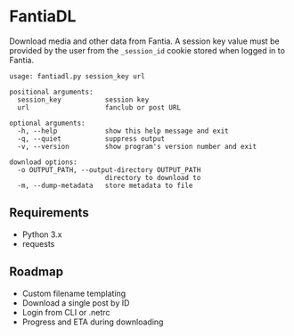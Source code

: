 # FantiaDL
Download media and other data from Fantia. A session key value must be provided by the user from the `_session_id` cookie stored when logged in to Fantia.

```
usage: fantiadl.py session_key url

positional arguments:
  session_key           session key
  url                   fanclub or post URL

optional arguments:
  -h, --help            show this help message and exit
  -q, --quiet           suppress output
  -v, --version         show program's version number and exit

download options:
  -o OUTPUT_PATH, --output-directory OUTPUT_PATH
                        directory to download to
  -m, --dump-metadata   store metadata to file
```

## Requirements
 - Python 3.x
 - requests

## Roadmap
 - Custom filename templating
 - Download a single post by ID
 - Login from CLI or .netrc
 - Progress and ETA during downloading
